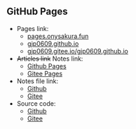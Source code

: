 ## GitHub Pages

-   Pages link:
    -   [pages.onysakura.fun](https://pages.onysakura.fun/)
    -   [gjp0609.github.io](https://gjp0609.github.io/)
    -   [gjp0609.gitee.io/gjp0609.github.io](https://gjp0609.gitee.io/gjp0609.github.io/)
-   ~~Articles link~~ Notes link:
    -   [Github Pages](https://pages.onysakura.fun/#/tools/notes/)
    -   [Gitee Pages](https://gjp0609.gitee.io/gjp0609.github.io/#/tools/notes/)
-   Notes file link:
    -   [Github](https://github.com/gjp0609/Notes/)
    -   [Gitee](https://github.com/gjp0609/Notes/)
-   Source code:
    -   [Github](https://github.com/gjp0609/gjp0609.github.io)
    -   [Gitee](https://gitee.com/gjp0609/gjp0609.github.io)

